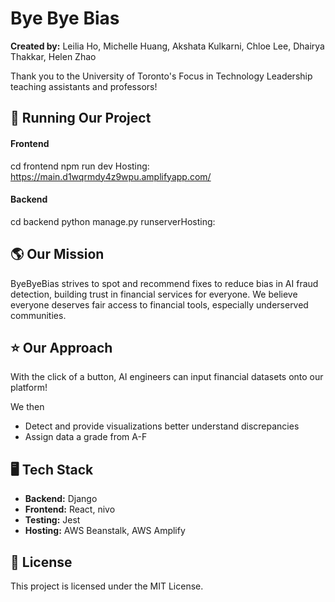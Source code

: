 # Bye Bye Bias

**Created by:** Leilia Ho, Michelle Huang, Akshata Kulkarni, Chloe Lee, Dhairya Thakkar, Helen Zhao

Thank you to the University of Toronto's Focus in Technology Leadership teaching assistants and professors!


##  🏃 Running Our Project
#### Frontend
cd frontend
npm run dev
Hosting: https://main.d1wqrmdy4z9wpu.amplifyapp.com/

#### Backend
cd backend
python manage.py runserverHosting: 

##  🌎 Our Mission   
ByeByeBias strives to spot and recommend fixes to reduce bias in AI fraud detection, building trust in financial services for everyone. We believe everyone deserves fair access to financial tools, especially underserved communities. 

## ⭐️ Our Approach 
With the click of a button, AI engineers can input financial datasets onto our platform!

We then
- Detect and provide visualizations better understand discrepancies 
- Assign data a grade from A-F

## 🖥 Tech Stack  
- **Backend:** Django 
- **Frontend:** React, nivo
- **Testing:** Jest
- **Hosting:** AWS Beanstalk, AWS Amplify

## 📄 License 
This project is licensed under the MIT License. 
